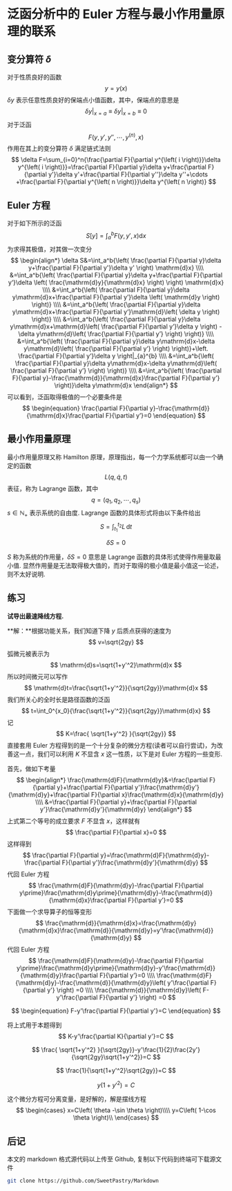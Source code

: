 # 泛函分析中的 Euler 方程与最小作用量原理的联系

## 变分算符 $\delta$

对于性质良好的函数
$$
y=y(x)
$$
$\delta y$ 表示任意性质良好的保端点小值函数，其中，保端点的意思是
$$
\left.\delta y\right|_{x=a}\equiv\left.\delta y\right|_{x=b}\equiv0
$$
对于泛函
$$
F(y,y',y'',\cdots,y^{(n)},x)
$$
作用在其上的变分算符 $\delta$ 满足链式法则
$$
\delta F=\sum_{i=0}^n{\frac{\partial F}{\partial y^{\left( i \right)}}\delta y^{\left( i \right)}}=\frac{\partial F}{\partial y}\delta y+\frac{\partial F}{\partial y'}\delta y'+\frac{\partial F}{\partial y''}\delta y''+\cdots +\frac{\partial F}{\partial y^{\left( n \right)}}\delta y^{\left( n \right)}
$$


## Euler 方程

对于如下所示的泛函
$$
S\left[ y \right] =\int_a^b{F\left( y,y',x \right) \mathrm{d}x}
$$
为求得其极值，对其做一次变分
$$
\begin{align*}
\delta S&=\int_a^b{\left( \frac{\partial F}{\partial y}\delta y+\frac{\partial F}{\partial y'}\delta y' \right) \mathrm{d}x}
\\\\
&=\int_a^b{\left( \frac{\partial F}{\partial y}\delta y+\frac{\partial F}{\partial y‘}\delta \left( \frac{\mathrm{d}y}{\mathrm{d}x} \right) \right) \mathrm{d}x}
\\\\
&=\int_a^b{\left( \frac{\partial F}{\partial y}\delta y\mathrm{d}x+\frac{\partial F}{\partial y’}\delta \left( \mathrm{d}y \right) \right)}
\\\\
&=\int_a^b{\left( \frac{\partial F}{\partial y}\delta y\mathrm{d}x+\frac{\partial F}{\partial y‘}\mathrm{d}\left( \delta y \right) \right)}
\\\\
&=\int_a^b{\left( \frac{\partial F}{\partial y}\delta y\mathrm{d}x+\mathrm{d}\left( \frac{\partial F}{\partial y’}\delta y \right) -\delta y\mathrm{d}\left( \frac{\partial F}{\partial y’} \right) \right)}
\\\\
&=\int_a^b{\left( \frac{\partial F}{\partial y}\delta y\mathrm{d}x-\delta y\mathrm{d}\left( \frac{\partial F}{\partial y‘} \right) \right)}+\left. \frac{\partial F}{\partial y‘}\delta y \right|_{a}^{b}
\\\\
&=\int_a^b{\left( \frac{\partial F}{\partial y}\delta y\mathrm{d}x-\delta y\mathrm{d}\left( \frac{\partial F}{\partial y’} \right) \right)}
\\\\
&=\int_a^b{\left( \frac{\partial F}{\partial y}-\frac{\mathrm{d}}{\mathrm{d}x}\frac{\partial F}{\partial y’} \right)}\delta y\mathrm{d}x
\end{align*}
$$
可以看到，泛函取得极值的一个必要条件是
$$
\begin{equation}
\frac{\partial F}{\partial y}-\frac{\mathrm{d}}{\mathrm{d}x}\frac{\partial F}{\partial y’}=0
\end{equation}
$$

## 最小作用量原理

最小作用量原理又称 Hamilton 原理，原理指出，每一个力学系统都可以由一个确定的函数
$$
L(q,\dot{q},t)
$$
表征，称为 Lagrange 函数，其中
$$
q=(q_1,q_2,\cdots,q_s)
$$
$s\in\mathbb{N_+}$ 表示系统的自由度. Lagrange 函数的具体形式将由以下条件给出
$$
S=\int_{t_1}^{t_2}L\,\mathrm{d}t
$$

$$
\delta S=0
$$

$S$ 称为系统的作用量，$\delta S=0$ 意思是 Lagrange 函数的具体形式使得作用量取最小值. 显然作用量是无法取得极大值的，而对于取得的极小值是最小值这一论述，则不太好说明.

## 练习

**试导出最速降线方程.**

**解：**根据功能关系，我们知道下降 $y$ 后质点获得的速度为
$$
v=\sqrt{2gy}
$$
弧微元被表示为
$$
\mathrm{d}s=\sqrt{1+y'^2}\mathrm{d}x
$$
所以时间微元可以写作
$$
\mathrm{d}t=\frac{\sqrt{1+y'^2}}{\sqrt{2gy}}\mathrm{d}x
$$
我们所关心的全时长是路径函数的泛函
$$
t=\int_0^{x_0}{\frac{\sqrt{1+y'^2}}{\sqrt{2gy}}\mathrm{d}x}
$$
记
$$
K=\frac{ \sqrt{1+y'^2}   }{\sqrt{2gy}}
$$
直接套用 Euler 方程得到的是一个十分复杂的微分方程(读者可以自行尝试)，为改善这一点，我们可以利用 $K$ 不显含 $x$ 这一性质，以下是对 Euler 方程的一些变形.

首先，做如下考量
$$
\begin{align*}
\frac{\mathrm{d}F}{\mathrm{d}y}&=\frac{\partial F}{\partial y}+\frac{\partial F}{\partial y'}\frac{\mathrm{d}y'}{\mathrm{d}y}+\frac{\partial F}{\partial x}\frac{\mathrm{d}x}{\mathrm{d}y}
\\\\
&=\frac{\partial F}{\partial y}+\frac{\partial F}{\partial y'}\frac{\mathrm{d}y'}{\mathrm{d}y}
\end{align*}
$$
上式第二个等号的成立要求 $F$ 不显含 $x$，这样就有
$$
\frac{\partial F}{\partial x}=0
$$
这样得到
$$
\frac{\partial F}{\partial y}=\frac{\mathrm{d}F}{\mathrm{d}y}-\frac{\partial F}{\partial y'}\frac{\mathrm{d}y'}{\mathrm{d}y}
$$
代回 Euler 方程
$$
\frac{\mathrm{d}F}{\mathrm{d}y}-\frac{\partial F}{\partial y\prime}\frac{\mathrm{d}y\prime}{\mathrm{d}y}-\frac{\mathrm{d}}{\mathrm{d}x}\frac{\partial F}{\partial y’}=0
$$
下面做一个求导算子的恒等变形
$$
\frac{\mathrm{d}}{\mathrm{d}x}=\frac{\mathrm{d}y}{\mathrm{d}x}\frac{\mathrm{d}}{\mathrm{d}y}=y'\frac{\mathrm{d}}{\mathrm{d}y}
$$
代回 Euler 方程
$$
\frac{\mathrm{d}F}{\mathrm{d}y}-\frac{\partial F}{\partial y\prime}\frac{\mathrm{d}y\prime}{\mathrm{d}y}-y'\frac{\mathrm{d}}{\mathrm{d}y}\frac{\partial F}{\partial y’}=0
\\\\
\frac{\mathrm{d}F}{\mathrm{d}y}-\frac{\mathrm{d}}{\mathrm{d}y}\left( y'\frac{\partial F}{\partial y'} \right) =0
\\\\
\frac{\mathrm{d}}{\mathrm{d}y}\left( F-y'\frac{\partial F}{\partial y'} \right) =0
$$

$$
\begin{equation}
F-y'\frac{\partial F}{\partial y'}=C
\end{equation}
$$

将上式用于本题得到
$$
K-y'\frac{\partial K}{\partial y'}=C
$$

$$
\frac{ \sqrt{1+y'^2}   }{\sqrt{2gy}}-y'\frac{1}{2}\frac{2y'}{\sqrt{2gy}\sqrt{1+y'^2}}=C
$$

$$
\frac{1}{\sqrt{1+y'^2}\sqrt{2gy}}=C
$$

$$
y(1+y'^2)=C
$$

这个微分方程可分离变量，是好解的，解是摆线方程
$$
\begin{cases}
	x=C\left( \theta -\sin \theta \right)\\\\
	y=C\left( 1-\cos \theta \right)\\
\end{cases}
$$

## 后记

本文的 markdown 格式源代码以上传至 Github, 复制以下代码到终端可下载源文件

```bash
git clone https://github.com/SweetPastry/Markdown
```

